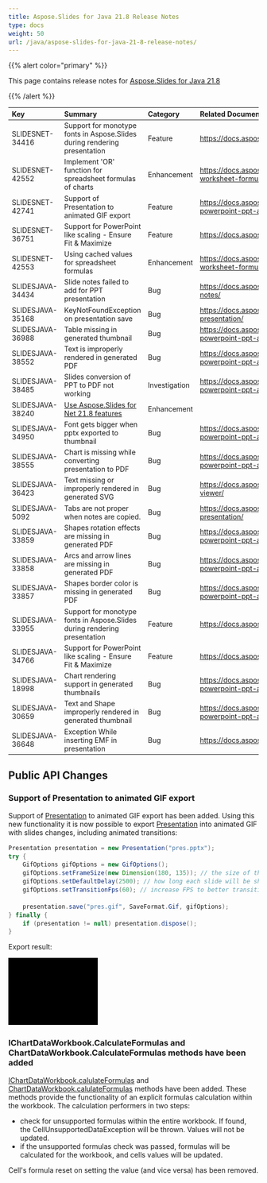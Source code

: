 ```yaml
---
title: Aspose.Slides for Java 21.8 Release Notes
type: docs
weight: 50
url: /java/aspose-slides-for-java-21-8-release-notes/
---
```


{{% alert color="primary" %}} 

This page contains release notes for [Aspose.Slides for Java 21.8](https://repository.aspose.com/repo/com/aspose/aspose-slides/21.8/)

{{% /alert %}} 

|**Key**|**Summary**|**Category**|**Related Documentation**|
| :- | :- | :- | :- |
|SLIDESNET-34416|Support for monotype fonts in Aspose.Slides during rendering presentation|Feature|https://docs.aspose.com/slides/net/custom-font/|
|SLIDESNET-42552|Implement 'OR' function for spreadsheet formulas of charts|Enhancement|https://docs.aspose.com/slides/net/chart-worksheet-formulas/#predefined-functions|
|SLIDESNET-42741|Support of Presentation to animated GIF export|Feature|https://docs.aspose.com/slides/net/convert-powerpoint-ppt-and-pptx-to-animated-gif/|
|SLIDESNET-36751|Support for PowerPoint like scaling - Ensure Fit & Maximize|Feature|https://docs.aspose.com/slides/net/slide-size/|
|SLIDESNET-42553|Using cached values for spreadsheet formulas|Enhancement|https://docs.aspose.com/slides/net/chart-worksheet-formulas/|
|SLIDESJAVA-34434|Slide notes failed to add for PPT presentation|Bug|https://docs.aspose.com/slides/java/presentation-notes/|
|SLIDESJAVA-35168|KeyNotFoundException on presentation save|Bug|https://docs.aspose.com/slides/java/save-presentation/|
|SLIDESJAVA-36988|Table missing in generated thumbnail|Bug|https://docs.aspose.com/slides/java/convert-powerpoint-ppt-and-pptx-to-jpg/|
|SLIDESJAVA-38552|Text is improperly rendered in generated PDF|Bug|https://docs.aspose.com/slides/java/convert-powerpoint-ppt-and-pptx-to-pdf/|
|SLIDESJAVA-38485|Slides conversion of PPT to PDF not working|Investigation|https://docs.aspose.com/slides/java/convert-powerpoint-ppt-and-pptx-to-pdf/|
|SLIDESJAVA-38240|[Use Aspose.Slides for Net 21.8 features](/slides/net/aspose-slides-for-net-21-8-release-notes/)|Enhancement||
|SLIDESJAVA-34950|Font gets bigger when pptx exported to thumbnail|Bug|https://docs.aspose.com/slides/java/convert-powerpoint-ppt-and-pptx-to-jpg/|
|SLIDESJAVA-38555|Chart is missing while converting presentation to PDF|Bug|https://docs.aspose.com/slides/java/convert-powerpoint-ppt-and-pptx-to-pdf/|
|SLIDESJAVA-36423|Text missing or improperly rendered in generated SVG|Bug|https://docs.aspose.com/slides/java/presentation-viewer/|
|SLIDESJAVA-5092|Tabs are not proper when notes are copied.|Bug|https://docs.aspose.com/slides/java/merge-presentation/|
|SLIDESJAVA-33859|Shapes rotation effects are missing in generated PDF|Bug|https://docs.aspose.com/slides/java/convert-powerpoint-ppt-and-pptx-to-pdf/|
|SLIDESJAVA-33858|Arcs and arrow lines are missing in generated PDF|Bug|https://docs.aspose.com/slides/java/convert-powerpoint-ppt-and-pptx-to-pdf/|
|SLIDESJAVA-33857|Shapes border color is missing in generated PDF|Bug|https://docs.aspose.com/slides/java/convert-powerpoint-ppt-and-pptx-to-pdf/|
|SLIDESJAVA-33955|Support for monotype fonts in Aspose.Slides during rendering presentation|Feature|https://docs.aspose.com/slides/java/custom-font/|
|SLIDESJAVA-34766|Support for PowerPoint like scaling - Ensure Fit & Maximize|Feature|https://docs.aspose.com/slides/java/slide-size/|
|SLIDESJAVA-18998|Chart rendering support in generated thumbnails|Bug|https://docs.aspose.com/slides/java/convert-powerpoint-ppt-and-pptx-to-jpg/|
|SLIDESJAVA-30659|Text and Shape improperly rendered in generated thumbnail|Bug|https://docs.aspose.com/slides/java/convert-powerpoint-ppt-and-pptx-to-jpg/|
|SLIDESJAVA-36648|Exception While inserting EMF in presentation|Bug|https://docs.aspose.com/slides/java/image/|



## Public API Changes ##

### Support of Presentation to animated GIF export ###

Support of [Presentation](https://apireference.aspose.com/slides/java/com.aspose.slides/Presentation) to animated GIF export has been added. Using this new functionality it is now possible to export [Presentation](https://apireference.aspose.com/slides/java/com.aspose.slides/Presentation) into animated GIF with slides changes, including animated transitions:

```java
Presentation presentation = new Presentation("pres.pptx");
try {
	GifOptions gifOptions = new GifOptions();
	gifOptions.setFrameSize(new Dimension(180, 135)); // the size of the resulted GIF
	gifOptions.setDefaultDelay(2500); // how long each slide will be showed until it will be changed to the next one
	gifOptions.setTransitionFps(60); // increase FPS to better transition animation quality

	presentation.save("pres.gif", SaveFormat.Gif, gifOptions);
} finally {
	if (presentation != null) presentation.dispose();
}
```

Export result:

![animated GIF](pres.gif)

### IChartDataWorkbook.CalculateFormulas and ChartDataWorkbook.CalculateFormulas methods have been added ###

[IChartDataWorkbook.calulateFormulas](https://apireference.aspose.com/slides/java/com.aspose.slides/IChartDataWorkbook#calculateFormulas--) and [ChartDataWorkbook.calulateFormulas](https://apireference.aspose.com/slides/java/com.aspose.slides/ChartDataWorkbook#calculateFormulas--) methods have been added. These methods provide the functionality of an explicit formulas calculation within the workbook. The calculation performers in two steps:

- check for unsupported formulas within the entire workbook. If found, the CellUnsupportedDataException will be thrown. Values will not be updated. 
- if the unsupported formulas check was passed, formulas will be calculated for the workbook, and cells values will be updated.

Cell's formula reset on setting the value (and vice versa) has been removed.
